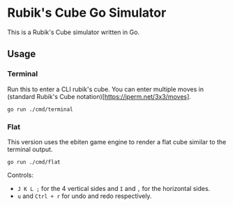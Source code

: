 # Rubik's Cube Go Simulator

This is a Rubik's Cube simulator written in Go.

## Usage

### Terminal

Run this to enter a CLI rubik's cube. You can enter multiple moves in (standard Rubik's Cube notation)[https://jperm.net/3x3/moves].

```
go run ./cmd/terminal
```

### Flat

This version uses the ebiten game engine to render a flat cube similar to the terminal output.

```
go run ./cmd/flat
```

Controls:

- `J K L ;` for the 4 vertical sides and `I` and `,` for the horizontal sides.
- `u` and `Ctrl + r` for undo and redo respectively.

